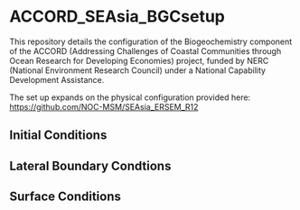 # ACCORD_SEAsia_BGCsetup

This repository details the configuration of the Biogeochemistry component of the ACCORD (Addressing Challenges of Coastal Communities through Ocean Research for Developing Economies) project, funded by NERC (National Environment Research Council) under a National Capability Development Assistance.

The set up expands on the physical configuration provided here: https://github.com/NOC-MSM/SEAsia_ERSEM_R12

## Initial Conditions


## Lateral Boundary Condtions

## Surface Conditions


